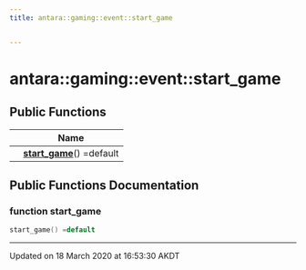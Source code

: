 ```yaml
---
title: antara::gaming::event::start_game


---
```


# antara::gaming::event::start_game















## Public Functions

|                | Name           |
| -------------- | -------------- |
|  | **[start_game](Classes/structantara_1_1gaming_1_1event_1_1start__game.md#function-start_game)**() =default  |












## Public Functions Documentation

### function start_game

```cpp
start_game() =default
```


































-------------------------------

Updated on 18 March 2020 at 16:53:30 AKDT
